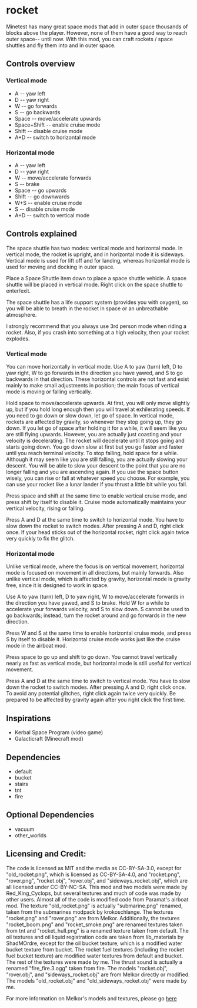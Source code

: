 # rocket

Minetest has many great space mods that add in outer space thousands of blocks above the player. However, none of them have a good way to reach outer space-- until now. With this mod, you can craft rockets / space shuttles and fly them into and in outer space.

## Controls overview

### Vertical mode
* A -- yaw left
* D -- yaw right
* W -- go forwards
* S -- go backwards
* Space -- move/accelerate upwards
* Space+Shift -- enable cruise mode
* Shift -- disable cruise mode
* A+D -- switch to horizontal mode

### Horizontal mode
* A -- yaw left
* D -- yaw right
* W -- move/accelerate forwards
* S -- brake
* Space -- go upwards
* Shift -- go downwards
* W+S -- enable cruise mode
* S -- disable cruise mode
* A+D -- switch to vertical mode

## Controls explained

The space shuttle has two modes: vertical mode and horizontal mode. In vertical mode, the rocket is upright, and in horizontal mode it is sideways. Vertical mode is used for lift off and for landing, whereas horizontal mode is used for moving and docking in outer space.

Place a Space Shuttle item down to place a space shuttle vehicle. A space shuttle will be placed in vertical mode. Right click on the space shuttle to enter/exit.

The space shuttle has a life support system (provides you with oxygen), so you will be able to breath in the rocket in space or an unbreathable atmosphere.

I strongly recommend that you always use 3rd person mode when riding a rocket. Also, if you crash into something at a high velocity, then your rocket explodes.

### Vertical mode
You can move horizontally in vertical mode. Use A to yaw (turn) left, D to yaw right, W to go forwards in the direction you have yawed, and S to go backwards in that direction. These horizontal controls are not fast and exist mainly to make small adjustments in position; the main focus of vertical mode is moving or falling vertically.

Hold space to move/accelerate upwards. At first, you will only move slightly up, but if you hold long enough then you will travel at exhilerating speeds. If you need to go down or slow down, let go of space. In vertical mode, rockets are affected by gravity, so whenever they stop going up, they go down. If you let go of space after holding it for a while, it will seem like you are still flying upwards. However, you are actually just coasting and your velocity is decelerating. The rocket will decelerate until it stops going and starts going down. You go down slow at first but you go faster and faster until you reach terminal velocity. To stop falling, hold space for a while. Although it may seem like you are still falling, you are actually slowing your descent. You will be able to slow your descent to the point that you are no longer falling and you are ascending again. If you use the space button wisely, you can rise or fall at whatever speed you choose. For example, you can use your rocket like a lunar lander if you thrust a little bit while you fall.

Press space and shift at the same time to enable vertical cruise mode, and press shift by itself to disable it. Cruise mode automatically maintains your vertical velocity, rising or falling.

Press A and D at the same time to switch to horizontal mode. You have to slow down the rocket to switch modes. After pressing A and D, right click once. If your head sticks out of the horizontal rocket, right click again twice very quickly to fix the glitch.

### Horizontal mode
Unlike vertical mode, where the focus is on vertical movement, horizontal mode is focused on movement in all directions, but mainly forwards. Also unlike vertical mode, which is affected by gravity, horizontal mode is gravity free, since it is designed to work in space.

Use A to yaw (turn) left, D to yaw right, W to move/accelerate forwards in the direction you have yawed, and S to brake. Hold W for a while to accelerate your forwards velocity, and S to slow down. S cannot be used to go backwards; instead, turn the rocket around and go forwards in the new direction.

Press W and S at the same time to enable horizontal cruise mode, and press S by itself to disable it. Horizontal cruise mode works just like the cruise mode in the airboat mod.

Press space to go up and shift to go down. You cannot travel vertically nearly as fast as vertical mode, but horizontal mode is still useful for vertical movement.

Press A and D at the same time to switch to vertical mode. You have to slow down the rocket to switch modes. After pressing A and D, right click once. To avoid any potential glitches, right click again twice very quickly. Be prepared to be affected by gravity again after you right click the first time.

## Inspirations
* Kerbal Space Program (video game)
* Galacticraft (Minecraft mod)

## Dependencies
* default
* bucket
* stairs
* tnt
* fire

## Optional Dependencies
* vacuum
* other_worlds

## Licensing and Credit:
The code is licensed as MIT and the media as CC-BY-SA-3.0, except for "old_rocket.png", which is licensed as CC-BY-SA-4.0, and "rocket.png", "rover.png", "rocket.obj", "rover.obj", and "sideways_rocket.obj", which are all licensed under CC-BY-NC-SA.
This mod and two models were made by Red_King_Cyclops, but several textures and much of code was made by other users. Almost all of the code is modified code from Paramat's airboat mod. The texture "old_rocket.png" is actually "submarine.png" renamed, taken from the submarines modpack by krokoschlange. The textures "rocket.png" and "rover.png" are from Melkor. Additionally, the textures "rocket_boom.png" and "rocket_smoke.png" are renamed textures taken from tnt and "rocket_hull.png" is a renamed texture taken from default. The oil textures and oil liquid registration code are taken from lib_materials by ShadMOrdre, except for the oil bucket texture, which is a modified water bucket texture from bucket. The rocket fuel textures (including the rocket fuel bucket texture) are modified water textures from default and bucket. The rest of the textures were made by me. The thrust sound is actually a renamed "fire_fire.3.ogg" taken from fire. The models "rocket.obj", "rover.obj", and "sideways_rocket.obj" are from Melkor directly or modified. The models "old_rocket.obj" and "old_sideways_rocket.obj" were made by me.

For more information on Melkor's models and textures, please go [here](https://forum.minetest.net/viewtopic.php?p=362717#p362717)